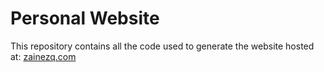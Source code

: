 # Personal Website

This repository contains all the code used to generate the website hosted at: [zainezq.com](https://zainezq.com)
